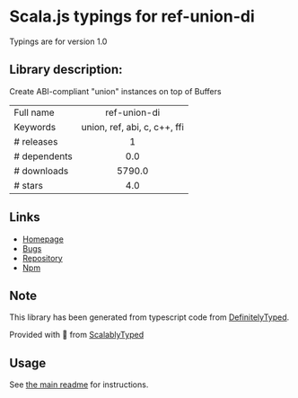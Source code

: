 
# Scala.js typings for ref-union-di

Typings are for version 1.0

## Library description:
Create ABI-compliant "union" instances on top of Buffers

|                    |                 |
| ------------------ | :-------------: |
| Full name          | ref-union-di |
| Keywords           | union, ref, abi, c, c++, ffi |
| # releases         | 1 |
| # dependents       | 0.0 |
| # downloads        | 5790.0 |
| # stars            | 4.0 |

## Links
- [Homepage](https://github.com/node-ffi-napi/ref-union-di#readme)
- [Bugs](https://github.com/node-ffi-napi/ref-union-di/issues)
- [Repository](https://github.com/node-ffi-napi/ref-union-di)
- [Npm](https://www.npmjs.com/package/ref-union-di)
    


## Note
This library has been generated from typescript code from [DefinitelyTyped](https://definitelytyped.org).

Provided with :purple_heart: from [ScalablyTyped](https://github.com/oyvindberg/ScalablyTyped)

## Usage
See [the main readme](../../readme.md) for instructions.



